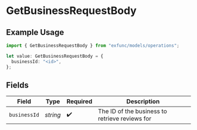 # GetBusinessRequestBody

## Example Usage

```typescript
import { GetBusinessRequestBody } from "exfunc/models/operations";

let value: GetBusinessRequestBody = {
  businessId: "<id>",
};
```

## Fields

| Field                                          | Type                                           | Required                                       | Description                                    |
| ---------------------------------------------- | ---------------------------------------------- | ---------------------------------------------- | ---------------------------------------------- |
| `businessId`                                   | *string*                                       | :heavy_check_mark:                             | The ID of the business to retrieve reviews for |